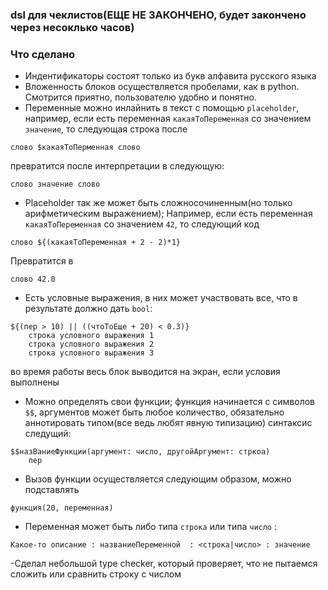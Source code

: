 ### dsl для чеклистов(ЕЩЕ НЕ ЗАКОНЧЕНО, будет закончено через несоклько часов)



### Что сделано
- Индентификаторы состоят только из букв алфавита русского языка
- Вложенность блоков осуществляется пробелами, как в python. Смотрится приятно, пользователю удобно и понятно.
- Переменные можно инлайнить в текст с помощью `placeholder`, например, если есть переменная `какаяТоПеременная` со значением `значение`, то следующая строка после
```
слово $какаяТоПерменная слово
``` 
превратится после интерпретации в следующую:
```
слово значение слово
``` 
- Placeholder так же может быть сложносочиненным(но только арифметическим выражением);
Например, если есть переменная `какаяТоПеременная` со значением `42`, то следующий код
```
слово ${(какаяТоПеременная + 2 - 2)*1}
```
Превратится в 
```
слово 42.0
```
- Есть условные выражения, в них может участвовать все, что в результате должно дать `bool`:
```
${(пер > 10) || ((чтоТоЕще + 20) < 0.3)}
    строка условного выражения 1
    строка условного выражения 2
    строка условного выражения 3
```
во время работы весь блок выводится на экран, если условия выполнены
- Можно определять свои функции; функция начинается с символов `$$`, аргументов может быть любое количество, обязательно аннотировать типом(все ведь любят явную типизацию) синтаксис следущий:
```
$$назВаниеФункции(аргумент: число, другойАргумент: стркоа)
    пер

```
- Вызов функции осуществляется следующим образом, можно подставлять 
```
функция(20, переменная)
```
- Переменная может быть либо типа `строка` или типа `число` :
```
Какое-то описание : названиеПеременной  : <строка|число> : значение
```
-Сделал небольшой type checker, который проверяет, что не пытаемся сложить или сравнить строку с числом  